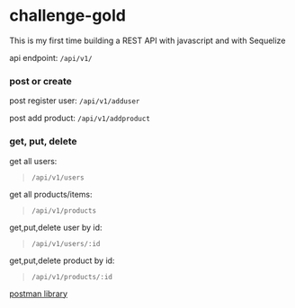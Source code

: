 # challenge-gold

This is my first time building a REST API with javascript and with Sequelize

api endpoint:
`/api/v1/`

### post or create

post register user: 
`/api/v1/adduser`

post add product: 
`/api/v1/addproduct`

### get, put, delete

get all users:
> `/api/v1/users`

get all products/items:
> `/api/v1/products`

get,put,delete user by id:
> `/api/v1/users/:id`

get,put,delete product by id:
> `/api/v1/products/:id`

[postman library](https://google.com/search?q=in+progress)